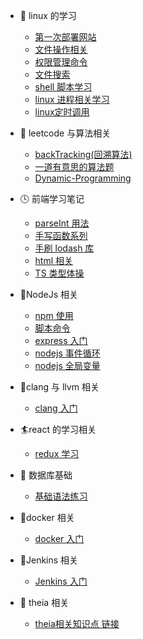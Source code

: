 - 🍡 linux 的学习
  - [第一次部署网站](linux/记第一次阿里云部署静态网站踩坑之旅.md)
  - [文件操作相关](linux/file.md)
  - [权限管理命令](linux/权限相关.md)
  - [文件搜索](linux/fileSearch.md)
  - [shell 脚本学习](Linux/shell脚本学习.md)
  - [linux 进程相关学习](Linux/控制运行相关.md)
  - [linux定时调用](Linux/定时调用.md)
- 🍦 leetcode 与算法相关
  - [backTracking(回溯算法)](leetcode与算法相关/backTracking.md)
  - [一道有意思的算法题](leetcode与算法相关/一道有意思的算法题.md)
  - [Dynamic-Programming](leetcode与算法相关/Dynamic-Programming.md)
- 🕓 前端学习笔记
  - [parseInt 用法](前端学习笔记/parseInt用法.md)
  - [手写函数系列](前端学习笔记/手写函数系列.md)
  - [手刷 lodash 库](前端学习笔记/刷lodash库.md)
  - [html 相关](前端学习笔记/html与css相关.md)
  - [TS 类型体操](前端学习笔记/TypeScript类型体操做题.md)
- 🍊NodeJs 相关

  - [npm 使用](NodeJS相关/npm使用.md)
  - [脚本命令](NodeJS相关/脚本命令.md)
  - [express 入门](NodeJS相关/express/index.md)
  - [nodejs 事件循环](NodeJS相关/事件循环.md)
  - [nodejs 全局变量](NodeJS相关/全局对象.md)

- 🐝clang 与 llvm 相关

  - [clang 入门](clang与llvm的学习/clang入门.md)

- 🏄react 的学习相关
  - [redux 学习](react相关的学习/react-redux.md)
- 🐛 数据库基础
  - [基础语法练习](数据库相关/基本语法练习.md)
- 🦉docker 相关
  - [docker 入门](docker相关/mac.md)
- 🎅Jenkins 相关
  - [Jenkins 入门](Jenkins/index.md)
- 🤺 theia 相关
  - [theia相关知识点 链接](theia相关/index.md)